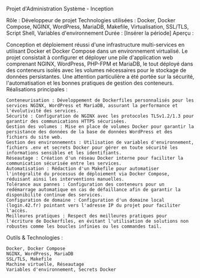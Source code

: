 Projet d'Administration Système - Inception

Rôle : Développeur de projet
Technologies utilisées : Docker, Docker Compose, NGINX, WordPress, MariaDB, Makefile, Virtualisation, SSL/TLS, Script Shell, Variables d'environnement
Durée : [Insérer la période]
Aperçu :

Conception et déploiement réussi d'une infrastructure multi-services en utilisant Docker et Docker Compose dans un environnement virtualisé. Le projet consistait à configurer et déployer une pile d'application web comprenant NGINX, WordPress, PHP-FPM et MariaDB, le tout déployé dans des conteneurs isolés avec les volumes nécessaires pour le stockage de données persistantes. Une attention particulière a été portée sur la sécurité, l'automatisation et les bonnes pratiques de gestion des conteneurs.
Réalisations principales :

    Conteneurisation : Développement de Dockerfiles personnalisés pour les services NGINX, WordPress et MariaDB, assurant la performance et l'évolutivité des services.
    Sécurité : Configuration de NGINX avec les protocoles TLSv1.2/1.3 pour garantir des communications HTTPS sécurisées.
    Gestion des volumes : Mise en place de volumes Docker pour garantir la persistance des données de la base de données WordPress et des fichiers du site web.
    Gestion des environnements : Utilisation de variables d'environnement, fichiers .env et secrets Docker pour gérer en toute sécurité les informations sensibles et les identifiants.
    Réseautage : Création d'un réseau Docker interne pour faciliter la communication sécurisée entre les services.
    Automatisation : Rédaction d'un Makefile pour automatiser l'intégralité du processus de déploiement via Docker Compose, réduisant ainsi les interventions manuelles.
    Tolérance aux pannes : Configuration des conteneurs pour un redémarrage automatique en cas de défaillance afin de garantir la disponibilité continue des services.
    Configuration de domaine : Configuration d'un domaine local (login.42.fr) pointant vers l'adresse IP du projet pour faciliter l'accès.
    Meilleures pratiques : Respect des meilleures pratiques pour l'écriture de Dockerfiles, en évitant l'utilisation de solutions non robustes comme les boucles infinies ou les commandes tail.

Outils & Technologies :

    Docker, Docker Compose
    NGINX, WordPress, MariaDB
    SSL/TLS, Makefile
    Machine virtuelle, Réseautage
    Variables d'environnement, Secrets Docker
